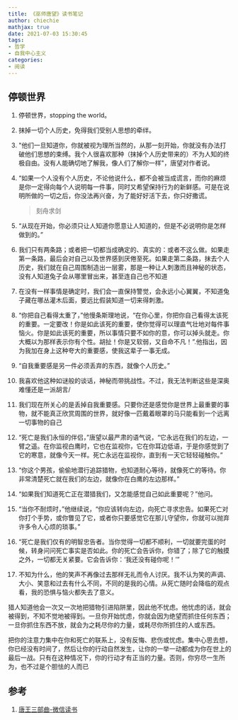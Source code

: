 ```yaml
---
title: 《巫师唐望》读书笔记
author: chiechie
mathjax: true
date: 2021-07-03 15:30:45
tags:
- 哲学
- 自我中心主义
categories:
- 阅读
---
```



## 停顿世界

1. 停顿世界，stopping the world。
2. 抹掉一切个人历史，免得我们受别人思想的牵绊。
3. "他们一旦知道你，你就被视为理所当然的，从那一刻开始，你就没有办法打破他们思想的束缚。我个人很喜欢那种（抹掉个人历史带来的）不为人知的终极自由。没有人能确切地了解我，像人们了解你一样"，唐望对作者说。
4. “如果一个人没有个人历史，不论他说什么，都不会被当成谎言，而你的麻烦是你一定得向每个人说明每一件事，同时又希望保持行为的新鲜感。可是在说明所做的一切之后，你没法再兴奋，为了能好好活下去，你只好撒谎。
    
    > 刻舟求剑
5. “从现在开始，你必须只让人知道你愿意让人知道的，但是不必说明你是怎样做到的。”
6. 我们只有两条路；或者把一切都当成确定的、真实的：或者不这么做。如果走第一条路，最后会对自己以及世界感到厌倦至死。如果走第二条路，抹去个人历史，我们就在自己周围制造出一层雾，那是一种让人刺激而且神秘的状态，没有人知道兔子会从哪里冒出来，甚至连自己也不知道
7. 在没有一样事情是确定时，我们会一直保持警觉，会永远小心翼翼，不知道兔子藏在哪丛灌木后面，要远比假装知道一切来得刺激。
8. “你把自己看得太重了，”他慢条斯理地说，“在你心里，你把你自己看得太该死的重要。一定要改！你是如此该死的重要，使你觉得可以理直气壮地对每件事恼火。你是如此该死的重要，所以事情只要不如你的意，你可以掉头就走。你大概以为那样表示你有个性。胡扯！你是又软弱，又自命不凡！”.他指出，因为我加在身上这种夸大的重要感，使我这辈子一事无成。
9. “自我重要感是另一件必须丢弃的东西，就像个人历史。”
10. 我喜欢他这种如谜般的谈话，神秘而带挑战性。不过，我无法判断这些是深奥难懂还是一派胡言/
11. 我们现在所关心的是丢掉自我重要感。只要你还是感觉你是世界上最重要的事物，就不能真正欣赏周围的世界，就好像一匹戴着眼罩的马只能看到一个远离一切事物的自己
12. “死亡是我们永恒的伴侣，”唐望以最严肃的语气说，“它永远在我们的左边，一臂之遥。在你监视白鹰时，它也在监视你，它在你耳边低语，于是你感觉到了它的寒意，就像今天一样。死亡永远在监视你，直到有一天它轻轻碰触你。”
13. “你这个男孩，偷偷地潜行追踪猎物，也知道耐心等待，就像死亡的等待。你非常清楚死亡就在我们的左边，就像你在白鹰的左边那样。”
14. “如果我们知道死亡正在潜猎我们，又怎能感觉自己如此重要呢？”他问。
15. “当你不耐烦时，”他继续说，“你应该转向左边，向死亡寻求忠告。如果死亡对你打个手势，或你瞥见了它，或者你只要感觉它在那儿守望你，你就可以抛弃许多令人心烦的琐事。”
16. “死亡是我们仅有的明智忠告者。当你觉得一切都不顺利，一切就要完蛋的时候，转身问问死亡事实是否如此。你的死亡会告诉你，你错了；除了它的触摸之外，一切都无关紧要。它会告诉你：‘我还没有碰你呢！’”
17. 不知为什么，他的笑声不再像过去那样无礼而令人讨厌。我不认为笑的声调、大小、笑意和过去有什么不同，不同的是我的心情。从死亡随时会降临的观点看，我的恐惧与恼火都失去了意义。


猎人知道他会一次又一次地把猎物引进陷阱里，因此他不忧虑。他忧虑的话，就会被得到，不知不觉地被得到。一旦你开始忧虑，你就会因为绝望而抓住任何东西；一旦你抓住东西不放，就会为之耗尽你的力量，或耗尽你所抓住的人或东西。

把你的注意力集中在你和死亡的联系上，没有反悔、悲伤或忧虑。集中心思去想，你已经没有时间了，然后让你的行动自然发生，让你的一举一动都成为你在世上的最后一战。只有在这种情况下，你的行动才有正当的力量。否则，你穷尽一生所为，也不过是个胆怯的人而已

## 参考

1. [唐王三部曲-微信读书](https://weread.qq.com/web/reader/7c332a60717d350b7c30d04)